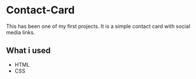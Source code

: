 # Contact-Card

This has been one of my first projects. It is a simple contact card with social media links.

## What i used

- HTML
- CSS
